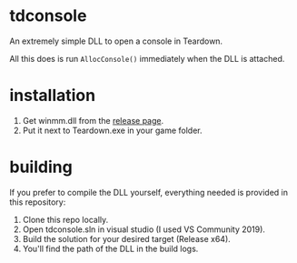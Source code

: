 # tdconsole
An extremely simple DLL to open a console in Teardown.

All this does is run `AllocConsole()` immediately when the DLL is attached.

# installation
1. Get winmm.dll from the [release page](https://github.com/Thomasims/tdconsole/releases/latest).
2. Put it next to Teardown.exe in your game folder.

# building
If you prefer to compile the DLL yourself, everything needed is provided in this repository:
1. Clone this repo locally.
2. Open tdconsole.sln in visual studio (I used VS Community 2019).
3. Build the solution for your desired target (Release x64).
4. You'll find the path of the DLL in the build logs.
